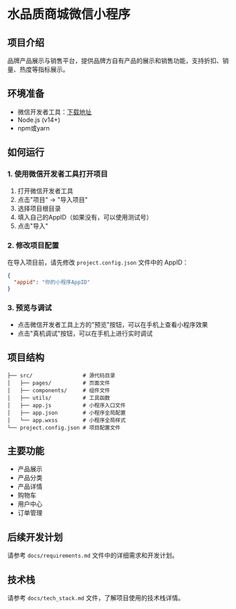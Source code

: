 # 水品质商城微信小程序

## 项目介绍
品牌产品展示与销售平台，提供品牌方自有产品的展示和销售功能，支持折扣、销量、热度等指标展示。

## 环境准备
- 微信开发者工具：[下载地址](https://developers.weixin.qq.com/miniprogram/dev/devtools/download.html)
- Node.js (v14+)
- npm或yarn

## 如何运行

### 1. 使用微信开发者工具打开项目
1. 打开微信开发者工具
2. 点击"项目" -> "导入项目"
3. 选择项目根目录
4. 填入自己的AppID（如果没有，可以使用测试号）
5. 点击"导入"

### 2. 修改项目配置
在导入项目前，请先修改 `project.config.json` 文件中的 AppID：
```json
{
  "appid": "你的小程序AppID"
}
```

### 3. 预览与调试
- 点击微信开发者工具上方的"预览"按钮，可以在手机上查看小程序效果
- 点击"真机调试"按钮，可以在手机上进行实时调试

## 项目结构
```
├── src/                # 源代码目录
│   ├── pages/          # 页面文件
│   ├── components/     # 组件文件
│   ├── utils/          # 工具函数
│   ├── app.js          # 小程序入口文件
│   ├── app.json        # 小程序全局配置
│   └── app.wxss        # 小程序全局样式
└── project.config.json # 项目配置文件
```

## 主要功能
- 产品展示
- 产品分类
- 产品详情
- 购物车
- 用户中心
- 订单管理

## 后续开发计划
请参考 `docs/requirements.md` 文件中的详细需求和开发计划。

## 技术栈
请参考 `docs/tech_stack.md` 文件，了解项目使用的技术栈详情。 